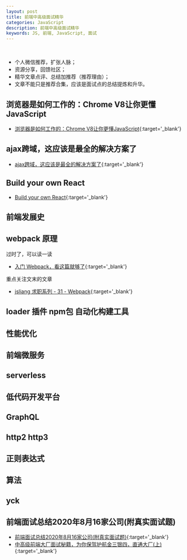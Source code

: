 ```yaml
---
layout: post
title: 前端中高级面试精华
categories: JavaScript
description: 前端中高级面试精华
keywords: JS, 前端, JavaScript, 面试
---
```


&emsp;&emsp;
- 个人微信推荐，扩张人脉；
- 资源分享，回馈社区；
- 精华文章点评、总结加推荐（推荐理由）；
- 文章不能只是推荐合集，应该是面试点的总结提炼和升华。

## 浏览器是如何工作的：Chrome V8让你更懂JavaScript

- [浏览器是如何工作的：Chrome V8让你更懂JavaScript](https://segmentfault.com/a/1190000037435824){:target='_blank'}

## ajax跨域，这应该是最全的解决方案了

- [ajax跨域，这应该是最全的解决方案了](https://segmentfault.com/a/1190000012469713){:target='_blank'}

## Build your own React

- [Build your own React](https://pomb.us/build-your-own-react/){:target='_blank'}

## 前端发展史

## webpack 原理

过时了，可以读一读
- [入门 Webpack，看这篇就够了](https://segmentfault.com/a/1190000006178770){:target='_blank'}

重点关注文末的文章
- [jsliang 求职系列 - 31 - Webpack](https://juejin.cn/post/6901807555316547597){:target='_blank'}

## loader 插件 npm包 自动化构建工具

## 性能优化

## 前端微服务

## serverless

## 低代码开发平台

## GraphQL

## http2 http3

## 正则表达式

## 算法

## yck

## 前端面试总结2020年8月16家公司(附真实面试题)

- [前端面试总结2020年8月16家公司(附真实面试题)](https://segmentfault.com/a/1190000023731057){:target='_blank'}
- [中高级前端大厂面试秘籍，为你保驾护航金三银四，直通大厂(上)](https://juejin.cn/post/6844903776512393224){:target='_blank'}

